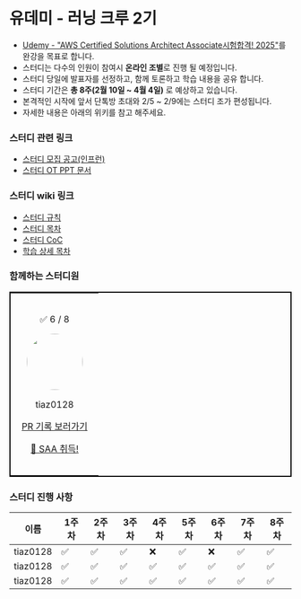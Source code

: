 # 유데미 - 러닝 크루 2기

- [Udemy - "AWS Certified Solutions Architect Associate시험합격! 2025"](https://www.udemy.com/share/105HsY3@-Eq7TFAKPwVm6-0KDC3GH-fAUz9t_GWqpwEyejvo7Ch_s3vfFxIiQb3XQJg1ErMXOA==/)를 완강을 목표로 합니다.
- 스터디는 다수의 인원이 참여시 **온라인 조별**로 진행 될 예정입니다.
- 스터디 당일에 발표자를 선정하고, 함께 토론하고 학습 내용을 공유 합니다.
- 스터디 기간은 **총 8주(2월 10일 ~ 4월 4일)** 로 예상하고 있습니다.
- 본격적인 시작에 앞서 단톡방 초대와 2/5 ~ 2/9에는 스터디 조가 편성됩니다.
- 자세한 내용은 아래의 위키를 참고 해주세요.

### 스터디 관련 링크

- [스터디 모집 공고(인프런)](https://www.inflearn.com/studies/1503667/aws-saa-%EA%B0%95%EC%9D%98-%EC%8A%A4%ED%84%B0%EB%94%94)
- [스터디 OT PPT 문서](https://gamma.app/docs/AWS-OT-j132g9hb3kvnixq)

### 스터디 wiki 링크

- [스터디 규칙](https://github.com/Udemy-kor/aws-saa/wiki/01-%EC%8A%A4%ED%84%B0%EB%94%94-%EA%B7%9C%EC%B9%99)
- [스터디 목차](https://github.com/Udemy-kor/aws-saa/wiki/02-%ED%95%99%EC%8A%B5-%EB%AA%A9%EC%B0%A8)
- [스터디 CoC](https://github.com/Udemy-kor/aws-saa/wiki/03-%EC%8A%A4%ED%84%B0%EB%94%94-CoC)
- [학습 상세 목차](https://github.com/Udemy-kor/aws-saa/wiki/04-%ED%95%99%EC%8A%B5-%EC%83%81%EC%84%B8-%EB%AA%A9%EC%B0%A8)

### 함께하는 스터디원

<table style="border: 2px solid black; width: 100%; border-collapse: collapse">
<tr>
    <td style="text-align: center; vertical-align: middle; padding: 20px">
        <div><p align="center">✅ 6 / 8</p></div>
        <div><p align="center"><img src="https://avatars.githubusercontent.com/u/44606727?v=4" style="width: 100px; height: 100px; border-radius: 50%;"/></p></div>
        <div><p align="center">tiaz0128</p></div><div>
            <p align="center"><a href=https://github.com/Udemy-kor/aws-saa/pulls?q=assignee%3Atiaz0128>PR 기록 보러가기</a></p></div>
        <div><p align="center"><a href=https://github.com/Udemy-kor/aws-saa/pulls?q=assignee%3Atiaz0128>🎉 SAA 취득!</a></p></div>
    </td>
</tr>
</table>

### 스터디 진행 사항

| 이름 | 1주차 | 2주차 | 3주차 | 4주차 | 5주차 | 6주차 | 7주차 | 8주차 |
| --- | --- | --- | --- | --- | --- | --- | --- | --- |
| tiaz0128 | ✅ | ✅ | ✅ | ❌ | ✅ | ❌ | ✅ | ✅ |
| tiaz0128 | ✅ | ✅ | ✅ | ✅ | ✅ | ✅ | ✅ | ✅ |
| tiaz0128 | ✅ | ✅ | ✅ | ✅ | ✅ | ✅ | ✅ | ✅ |
